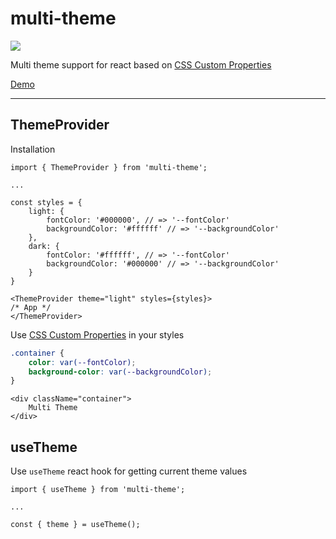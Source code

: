 # multi-theme

<a href="https://www.npmjs.com/package/multi-theme">
    <img src="https://nodei.co/npm/multi-theme.png?mini=true"/>
</a>


Multi theme support for react based on [CSS Custom Properties](https://developer.mozilla.org/en-US/docs/Web/CSS/Using_CSS_custom_properties)

[Demo](https://varp.com/multi-theme)

---

## ThemeProvider

Installation

```tsx
import { ThemeProvider } from 'multi-theme';

...

const styles = {
    light: {
        fontColor: '#000000', // => '--fontColor'
        backgroundColor: '#ffffff' // => '--backgroundColor'
    },
    dark: {
        fontColor: '#ffffff', // => '--fontColor'
        backgroundColor: '#000000' // => '--backgroundColor'
    }
}

<ThemeProvider theme="light" styles={styles}>
/* App */
</ThemeProvider>

```

Use [CSS Custom Properties](https://developer.mozilla.org/en-US/docs/Web/CSS/Using_CSS_custom_properties) in your styles

```scss
.container {
    color: var(--fontColor);
    background-color: var(--backgroundColor);
}
```

```tsx
<div className="container">
    Multi Theme
</div>
```


## useTheme

Use `useTheme` react hook for getting current theme values


```tsx
import { useTheme } from 'multi-theme';

...

const { theme } = useTheme();
```